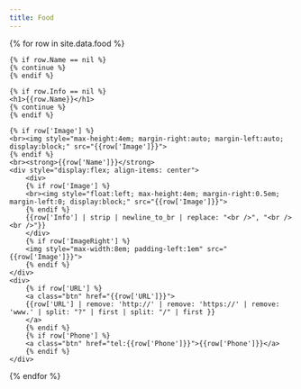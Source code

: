 ```yaml
---
title: Food
---
```

<div>
  {% for row in site.data.food %}
  
    {% if row.Name == nil %}
    {% continue %}
    {% endif %}

    {% if row.Info == nil %}
    <h1>{{row.Name}}</h1>
    {% continue %}
    {% endif %}
   
    {% if row['Image'] %}
    <br><img style="max-height:4em; margin-right:auto; margin-left:auto; display:block;" src="{{row['Image']}}">
    {% endif %}
    <br><strong>{{row['Name']}}</strong>
    <div style="display:flex; align-items: center">
        <div>
        {% if row['Image'] %}
        <br><img style="float:left; max-height:4em; margin-right:0.5em; margin-left:0; display:block;" src="{{row['Image']}}">
        {% endif %}
        {{row['Info'] | strip | newline_to_br | replace: "<br />", "<br /><br />"}}
        </div>    
        {% if row['ImageRight'] %}
        <img style="max-width:8em; padding-left:1em" src="{{row['Image']}}">
        {% endif %}
    </div>
    <div>
        {% if row['URL'] %}
        <a class="btn" href="{{row['URL']}}">
        {{row['URL'] | remove: 'http://' | remove: 'https://' | remove: 'www.' | split: "?" | first | split: "/" | first }}
        </a>
        {% endif %}
        {% if row['Phone'] %}
        <a class="btn" href="tel:{{row['Phone']}}">{{row['Phone']}}</a>
        {% endif %}
    </div>
  {% endfor %}
</div>
